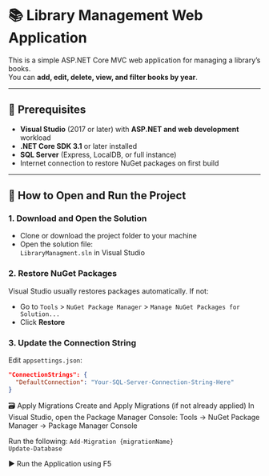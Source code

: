 # 📚 Library Management Web Application

This is a simple ASP.NET Core MVC web application for managing a library’s books.  
You can **add, edit, delete, view, and filter books by year**.

---

## 🔧 Prerequisites

- **Visual Studio** (2017 or later) with **ASP.NET and web development** workload
- **.NET Core SDK 3.1** or later installed
- **SQL Server** (Express, LocalDB, or full instance)
- Internet connection to restore NuGet packages on first build

---

## 🚀 How to Open and Run the Project

### 1. Download and Open the Solution

- Clone or download the project folder to your machine
- Open the solution file:  
  `LibraryManagment.sln` in Visual Studio

### 2. Restore NuGet Packages

Visual Studio usually restores packages automatically. If not:

- Go to `Tools` > `NuGet Package Manager` > `Manage NuGet Packages for Solution...`
- Click **Restore**

### 3. Update the Connection String

Edit `appsettings.json`:

```json
"ConnectionStrings": {
  "DefaultConnection": "Your-SQL-Server-Connection-String-Here"
}
```

🗃️ Apply Migrations
Create and Apply Migrations (if not already applied)
In Visual Studio, open the Package Manager Console:
Tools → NuGet Package Manager → Package Manager Console

Run the following:
`Add-Migration {migrationName}`
<br>
`Update-Database`

▶️ Run the Application using F5
